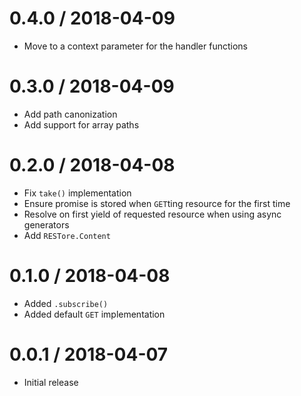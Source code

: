 
0.4.0 / 2018-04-09
==================

  * Move to a context parameter for the handler functions

0.3.0 / 2018-04-09
==================

  * Add path canonization
  * Add support for array paths

0.2.0 / 2018-04-08
==================

  * Fix `take()` implementation
  * Ensure promise is stored when `GET`ting resource for the first time
  * Resolve on first yield of requested resource when using async generators
  * Add `RESTore.Content`

0.1.0 / 2018-04-08
==================

  * Added `.subscribe()`
  * Added default `GET` implementation

0.0.1 / 2018-04-07
==================

  * Initial release
